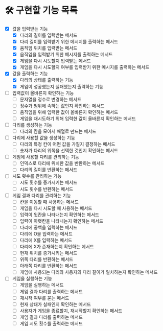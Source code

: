 # 🛠 구현할 기능 목록
* [x] 값을 입력받는 기능
    * [x] 다리의 길이를 입력받는 메서드
    * [x] 다리 길이를 입력받기 위한 메시지를 출력하는 메서드
    * [x] 움직임 위치를 입력받는 메서드
    * [x] 움직임을 입력받기 위한 메시지를 출력하는 메서드
    * [x] 게임을 다시 시도할지 입력받는 메서드
    * [x] 게임을 다시 시도할지 여부를 입력받기 위한 메시지를 출력하는 메서드
* [x] 값을 출력하는 기능
  * [x] 다리의 상태를 출력하는 기능
  * [x] 게임이 성공했는지 실패했는지 출력하는 기능
* [ ] 입력값이 올바른지 확인하는 기능
  * [ ] 문자열을 정수로 변경하는 메서드
  * [ ] 정수가 범위에 속하는 값인지 확인하는 메서드
  * [ ] 움직임을 위해 입력한 값이 올바른지 확인하는 메서드
  * [ ] 게임을 재시도하기 위해 입력한 값이 올바른지 확인하는 메서드
* [ ] 다리를 생성하는 기능
  * [ ] 다리의 칸을 모아서 배열로 만드는 메서드
* [ ] 다리에 사용할 값을 생성하는 기능
  * [ ] 다리의 특정 칸이 어떤 값을 가질지 결정하는 메서드
  * [ ] 숫자가 다리의 위쪽을 선택한 것인지 확인하는 메서드
* [ ] 게임에 사용할 다리를 관리하는 기능
  * [ ] 인덱스로 다리에 위치한 값을 반환하는 메서드
  * [ ] 다리의 길이를 반환하는 메서드
* [ ] 시도 횟수를 관리하는 기능
  * [ ] 시도 횟수를 증가시키는 메서드
  * [ ] 시도 횟수를 반환하는 메서드
* [ ] 게임 결과 다리를 관리하는 기능
  * [ ] 칸을 이동할 때 사용하는 메서드
  * [ ] 게임을 다시 시도할 때 사용하는 메서드
  * [ ] 입력이 윗칸을 나타내는지 확인하는 메서드
  * [ ] 입력이 아랫칸을 나타내는지 확인하는 메서드
  * [ ] 다리에 공백을 입력하는 메서드
  * [ ] 다리에 O을 입력하는 메서드
  * [ ] 다리에 X를 입력하는 메서드
  * [ ] 다리에 X가 존재하는지 확인하는 메서드
  * [ ] 현재 위치를 증가시키는 메서드
  * [ ] 위쪽 다리를 반환하는 메서드
  * [ ] 아래쪽 다리를 반환하는 메서드
  * [ ] 게임에 사용되는 다리와 사용자의 다리 길이가 일치하는지 확인하는 메서드
* [ ] 게임을 실행하는 기능
  * [ ] 게임을 실행하는 메서드
  * [ ] 게임 결과 다리를 출력하는 메서드
  * [ ] 재시작 여부를 묻는 메서드
  * [ ] 현재 상태가 실패인지 확인하는 메서드
  * [ ] 사용자가 게임을 종료할지, 재시작할지 확인하는 메서드
  * [ ] 게임 결과 다리를 출력하는 메서드
  * [ ] 게임 시도 횟수를 출력하는 메서드